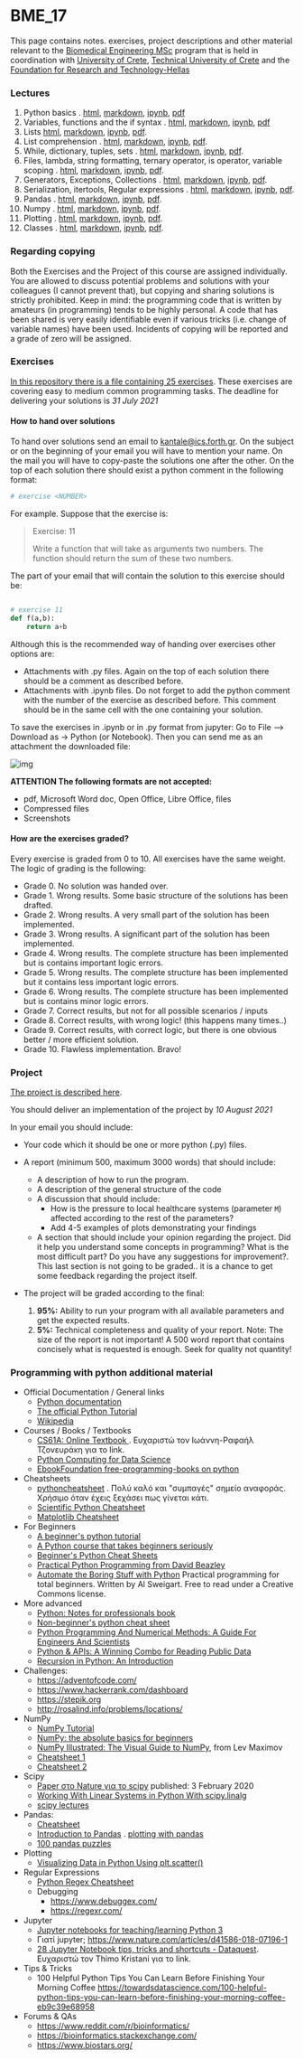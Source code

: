 # BME_17
This page contains notes. exercises, project descriptions and other material relevant to the [Biomedical Engineering MSc](https://www.bme-crete.edu.gr/en/home) program that is held in coordination with [University of Crete](https://en.uoc.gr/), [Technical University of Crete](https://www.tuc.gr/index.php) and the [Foundation for Research and Technology-Hellas](https://www.forth.gr/)

### Lectures
1. Python basics . [html](notes/python_basics.html), [markdown](notes/python_basics.md), [ipynb](notes/python_basics.ipynb), [pdf](notes/python_basics.pdf)
2. Variables, functions and the if syntax . [html](notes/python_vars_if_functions.html), [markdown](notes/python_vars_if_functions.md), [ipynb](notes/python_vars_if_functions.ipynb), [pdf](notes/python_vars_if_functions.pdf)
3. Lists [html](notes/python_lists.html), [markdown](notes/python_lists.md), [ipynb](notes/python_lists.ipynb), [pdf](notes/python_lists.pdf).
4. List comprehension . [html](notes/python_list_comprehensions.html), [markdown](notes/python_list_comprehensions.md), [ipynb](notes/python_list_comprehensions.ipynb), [pdf](notes/python_list_comprehensions.pdf).
5. While, dictionary, tuples, sets . [html](notes/python_while_dictionary_tuples_sets.html), [markdown](notes/python_while_dictionary_tuples_sets.md), [ipynb](notes/python_while_dictionary_tuples_sets.ipynb), [pdf](notes/python_while_dictionary_tuples_sets.pdf). 
6. Files, lambda, string formatting, ternary operator, is operator, variable scoping . [html](notes/python_files_tern_lambda_sf_is.html), [markdown](notes/python_files_tern_lambda_sf_is.md), [ipynb](notes/python_files_tern_lambda_sf_is.ipynb), [pdf](notes/python_files_tern_lambda_sf_is.pdf). 
7. Generators, Exceptions, Collections . [html](notes/python_gen_imp_cons_exc.html), [markdown](notes/python_gen_imp_cons_exc.md), [ipynb](notes/python_gen_imp_cons_exc.ipynb), [pdf](notes/python_gen_imp_cons_exc.pdf).  
8. Serialization, itertools, Regular expressions . [html](notes/python_ser_iter_re.html), [markdown](notes/python_ser_iter_re.md), [ipynb](notes/python_ser_iter_re.ipynb), [pdf](notes/python_ser_iter_re.pdf).  
9. Pandas . [html](notes/python_pandas.html), [markdown](notes/python_pandas.zip), [ipynb](notes/python_pandas.ipynb), [pdf](notes/python_pandas.pdf).  
10. Numpy . [html](notes/python_numpy.html), [markdown](notes/python_numpy.zip), [ipynb](notes/python_numpy.ipynb), [pdf](notes/python_numpy.pdf).  
11. Plotting . [html](notes/python_matplotlib.html), [markdown](notes/python_matplotlib.zip), [ipynb](notes/python_matplotlib.ipynb), [pdf](notes/python_matplotlib.pdf).  
12. Classes . [html](notes/python_classes.html), [markdown](notes/python_classes.md), [ipynb](notes/python_classes.ipynb), [pdf](notes/python_classes.pdf).  

### Regarding copying
Both the Exercises and the Project of this course are assigned individually. You are allowed to discuss potential problems and solutions with your colleagues (I cannot prevent that), but copying and sharing solutions is strictly prohibited. Keep in mind: the programming code that is written by amateurs (in programming) tends to be highly personal. A code that has been shared is very easily identifiable even if various tricks (i.e. change of variable names) have been used. Incidents of copying will be reported and a grade of zero will be assigned.  

### Exercises 
[In this repository there is a file containing 25 exercises](exercises.md). These exercises are covering easy to medium common programming tasks. The deadline for delivering your solutions is *31 July 2021*

#### How to hand over solutions
To hand over solutions send an email to [kantale@ics.forth.gr](mailto:kantale@ics.forth.gr). On the subject or on the beginning of your email you will have to mention your name. On the mail you will have to copy-paste the solutions one after the other. On the top of each solution there should exist a python comment in the following format: 

```python
# exercise <NUMBER>
```

For example. Suppose that the exercise is:

> Exercise: 11
>
> Write a function that will take as arguments two numbers. The function should return the sum of these two numbers. 
>

The part of your email that will contain the solution to this exercise should be:

```python

# exercise 11
def f(a,b):
    return a+b
```

Although this is the recommended way of handing over exercises other options are:
* Attachments with .py files. Again on the top of each solution there should be a comment as described before.
* Attachments with .ipynb files. Do not forget to add the python comment with the number of the exercise as described before. This comment should be in the same cell with the one containing your solution.

To save the exercises in .ipynb or in .py format from jupyter: Go to File --> Download as -> Python (or Notebook). Then you can send me as an attachment the downloaded file:

![img](https://i.imgur.com/jm2tmHm.png) 

**ATTENTION The following formats are not accepted:**
* pdf, Microsoft Word doc, Open Office, Libre Office, files 
* Compressed files 
* Screenshots 

#### How are the exercises graded?
Every exercise is graded from 0 to 10. All exercises have the same weight. The logic of grading is the following:
* Grade 0. No solution was handed over.
* Grade 1. Wrong results. Some basic structure of the solutions has been drafted.
* Grade 2. Wrong results. A very small part of the solution has been implemented.
* Grade 3. Wrong results. A significant part of the solution has been implemented. 
* Grade 4. Wrong results. The complete structure has been implemented but is contains important logic errors.
* Grade 5. Wrong results. The complete structure has been implemented but it contains less important logic errors.
* Grade 6. Wrong results. The complete structure has been implemented but is contains minor logic errors.
* Grade 7. Correct results, but not for all possible scenarios / inputs
* Grade 8. Correct results, with wrong logic! (this happens many times..)
* Grade 9. Correct results, with correct logic, but there is one obvious better / more efficient solution. 
* Grade 10. Flawless implementation. Bravo!

### Project 
[The project is described here](project.md).

You should deliver an implementation of the project by *10 August 2021* 

In your email you should include:
* Your code which it should be one or more python (.py) files. 
* A report (minimum 500, maximum 3000 words) that should include:
   * A description of how to run the program.
   * A description of the general structure of the code 
   * A discussion that should include: 
      * How is the pressure to local healthcare systems (parameter `M`) affected according to the rest of the parameters? 
      * Add 4-5 examples of plots demonstrating your findings 
   * A section that should include your opinion regarding the project. Did it help you understand some concepts in programming? What is the most difficult part? Do you have any suggestions for improvement?. This last section is not going to be graded.. it is a chance to get some feedback regarding the project itself.

* The project will be graded according to the final:
   1. **95%:** Ability to run your program with all available parameters and get the expected results.
   2. **5%:** Technical completeness and quality of your report. Note: The size of the report is not important! A 500 word report that contains concisely what is requested is enough. Seek for quality not quantity!

### Programming with python additional material
* Official Documentation / General links
   * [Python documentation](https://docs.python.org/3/)
   * [The official Python Tutorial](https://docs.python.org/3/tutorial/index.html)
   * [Wikipedia](https://en.wikipedia.org/wiki/Python_%28programming_language%29)
* Courses / Books / Textbooks 
   * [CS61A: Online Textbook ](https://inst.eecs.berkeley.edu//~cs61a/sp12/book/). Ευχαριστώ τον Ιωάννη-Ραφαήλ Τζονευράκη για το link. 
   * [Python Computing for Data Science](https://github.com/profjsb/python-seminar)
   * [EbookFoundation free-programming-books on python](https://github.com/EbookFoundation/free-programming-books/blob/master/free-programming-books.md#python)
* Cheatsheets 
   * [pythoncheatsheet](https://www.pythoncheatsheet.org/) . Πολύ καλό και "συμπαγές" σημείο αναφοράς. Χρήσιμο όταν έχεις ξεχάσει πως γίνεται κάτι.
   * [Scientific Python Cheatsheet](https://ipgp.github.io/scientific_python_cheat_sheet/) 
   * [Matplotlib Cheatsheet](https://twitter.com/magnumdessert/status/1280543694760710144)
* For Beginners
   * [A beginner's python tutorial](https://en.wikibooks.org/wiki/A_Beginner%27s_Python_Tutorial)
   * [A Python course that takes beginners seriously](https://github.com/JdeH/LightOn)
   * [Beginner's Python Cheat Sheets](https://ehmatthes.github.io/pcc_2e/cheat_sheets/cheat_sheets/)
   * [Practical Python Programming from David Beazley](https://dabeaz-course.github.io/practical-python/)
   * [Automate the Boring Stuff with Python](https://automatetheboringstuff.com/) Practical programming for total beginners. Written by Al Sweigart. Free to read under a Creative Commons license.
* More advanced  
   * [Python: Notes for professionals book](https://books.goalkicker.com/PythonBook/)
   * [Non-beginner's python cheat sheet](https://gto76.github.io/python-cheatsheet/)
   * [Python Programming And Numerical Methods: A Guide For Engineers And Scientists](https://pythonnumericalmethods.berkeley.edu/notebooks/Index.html)
   * [Python & APIs: A Winning Combo for Reading Public Data](https://realpython.com/python-api/)
   * [Recursion in Python: An Introduction](https://realpython.com/python-recursion/)
* Challenges: 
   * https://adventofcode.com/   
   * https://www.hackerrank.com/dashboard
   * https://stepik.org  
   * http://rosalind.info/problems/locations/ 
* NumPy
   * [NumPy Tutorial](https://realpython.com/numpy-tutorial/)
   * [NumPy: the absolute basics for beginners](https://numpy.org/devdocs/user/absolute_beginners.html)
   * [NumPy Illustrated: The Visual Guide to NumPy](https://medium.com/better-programming/numpy-illustrated-the-visual-guide-to-numpy-3b1d4976de1d), from Lev Maximov 
   * [Cheatsheet 1](https://s3.amazonaws.com/assets.datacamp.com/blog_assets/Numpy_Python_Cheat_Sheet.pdf)
   * [Cheatsheet 2](https://s3.amazonaws.com/dq-blog-files/numpy-cheat-sheet.pdf)
* Scipy
   * [Paper στο Nature για το scipy](https://www.nature.com/articles/s41592-019-0686-2) published: 3 February 2020
   * [Working With Linear Systems in Python With scipy.linalg](https://realpython.com/python-scipy-linalg/)
   * [scipy lectures](http://scipy-lectures.org/)
* Pandas:
   * [Cheatsheet](https://pandas.pydata.org/Pandas_Cheat_Sheet.pdf)
   * [Introduction to Pandas](https://realpython.com/pandas-dataframe/) . [plotting with pandas](https://realpython.com/pandas-plot-python/)
   * [100 pandas puzzles](https://github.com/ajcr/100-pandas-puzzles)
* Plotting
   * [Visualizing Data in Python Using plt.scatter()](https://realpython.com/visualizing-python-plt-scatter/)
* Regular Expressions
   * [Python Regex Cheatsheet](https://www.debuggex.com/cheatsheet/regex/python)
   * Debugging 
      * https://www.debuggex.com/
      * https://regexr.com/
* Jupyter
   * [Jupyter notebooks for teaching/learning Python 3](https://github.com/jerry-git/learn-python3)
   * Γιατί jupyter; https://www.nature.com/articles/d41586-018-07196-1 
   * [28 Jupyter Notebook tips, tricks and shortcuts - Dataquest](https://www.dataquest.io/blog/jupyter-notebook-tips-tricks-shortcuts/).  Ευχαριστώ τον Thimo Kristani για το link. 
* Tips & Tricks
   * 100 Helpful Python Tips You Can Learn Before Finishing Your Morning Coffee https://towardsdatascience.com/100-helpful-python-tips-you-can-learn-before-finishing-your-morning-coffee-eb9c39e68958 
* Forums & QAs 
   * https://www.reddit.com/r/bioinformatics/ 
   * https://bioinformatics.stackexchange.com/ 
   * https://www.biostars.org/ 




